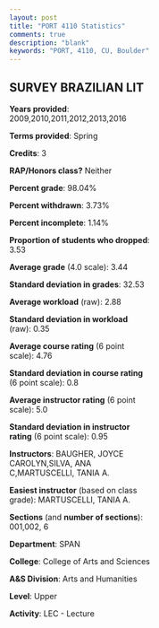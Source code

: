 ```yaml
---
layout: post
title: "PORT 4110 Statistics"
comments: true
description: "blank"
keywords: "PORT, 4110, CU, Boulder"
--- 
```

<head>
<script src="https://ajax.googleapis.com/ajax/libs/jquery/2.1.3/jquery.min.js"></script>
<script src="https://dl.dropboxusercontent.com/s/pc42nxpaw1ea4o9/highcharts.js?dl=0"></script>
<!-- <script src="../assets/js/highcharts.js"></script> -->
<style type="text/css">@font-face {
	font-family: "Bebas Neue";
	src: url(https://www.filehosting.org/file/details/544349/BebasNeue%20Regular.otf) format("opentype");
	}
	h1.Bebas { 
		font-family: "Bebas Neue", Verdana, Tahoma;
	}
</style>
</head>
<body>
	<div id="container" style="float: right; width: 45%; height: 88%; margin-left: 2.5%; margin-right: 2.5%;"></div>
	<script language="JavaScript">
		$(document).ready(function() {
		var chart = {type: 'column'};
		var title = {text: 'Grade Distribution'};
		var xAxis = {categories: ['A','B','C','D','F'],crosshair: true};
		var yAxis = {min: 0,title: {text: 'Percentage'}};
		var tooltip = {headerFormat: '<center><b><span style="font-size:20px">{point.key}</span></b></center>',
		               pointFormat: '<td style="padding:0"><b>{point.y:.1f}%</b></td>',
		               footerFormat: '</table>',shared: true,useHTML: true};
		var plotOptions = {column: {pointPadding: 0.0,borderWidth: 0}};  
		var credits = {enabled: false};var series= [{name: 'Percent',data: [66.25,23.75,3.75,3.75,2.5,]}];
		var json = {};
		json.chart = chart;
		json.title = title;
		json.tooltip = tooltip;
		json.xAxis = xAxis;
		json.yAxis = yAxis;  
		json.series = series;
		json.plotOptions = plotOptions;  
		json.credits = credits;
		$('#container').highcharts(json);
	});
	</script>
</body>
			   
## SURVEY BRAZILIAN LIT

**Years provided**: 2009,2010,2011,2012,2013,2016

**Terms provided**: Spring

**Credits**: 3

**RAP/Honors class?** Neither

**Percent grade**: 98.04%

**Percent withdrawn**: 3.73%

**Percent incomplete**: 1.14%

**Proportion of students who dropped**: 3.53

**Average grade** (4.0 scale): 3.44

**Standard deviation in grades**: 32.53

**Average workload** (raw): 2.88

**Standard deviation in workload** (raw): 0.35

**Average course rating** (6 point scale): 4.76

**Standard deviation in course rating** (6 point scale): 0.8

**Average instructor rating** (6 point scale): 5.0

**Standard deviation in instructor rating** (6 point scale): 0.95

**Instructors**: BAUGHER, JOYCE CAROLYN,SILVA, ANA C,MARTUSCELLI, TANIA A.

**Easiest instructor** (based on class grade): MARTUSCELLI, TANIA A.

**Sections** (and **number of sections**): 001,002, 6

**Department**: SPAN

**College**: College of Arts and Sciences

**A&S Division**: Arts and Humanities

**Level**: Upper

**Activity**: LEC - Lecture